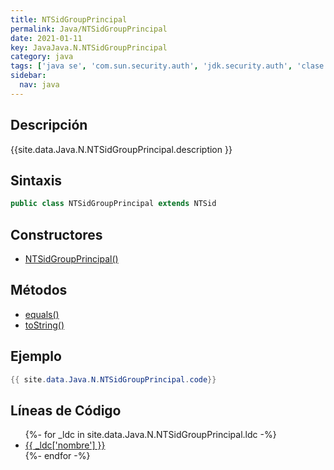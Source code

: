 ```yaml
---
title: NTSidGroupPrincipal
permalink: Java/NTSidGroupPrincipal
date: 2021-01-11
key: JavaJava.N.NTSidGroupPrincipal
category: java
tags: ['java se', 'com.sun.security.auth', 'jdk.security.auth', 'clase java', 'Java 1.0']
sidebar: 
  nav: java
---
```


## Descripción
{{site.data.Java.N.NTSidGroupPrincipal.description }}

## Sintaxis
~~~java
public class NTSidGroupPrincipal extends NTSid
~~~

## Constructores
* [NTSidGroupPrincipal()](/Java/NTSidGroupPrincipal/NTSidGroupPrincipal/)

## Métodos
* [equals()](/Java/NTSidGroupPrincipal/equals)
* [toString()](/Java/NTSidGroupPrincipal/toString)

## Ejemplo
~~~java
{{ site.data.Java.N.NTSidGroupPrincipal.code}}
~~~

## Líneas de Código
<ul>
{%- for _ldc in site.data.Java.N.NTSidGroupPrincipal.ldc -%}
   <li>
       <a href="{{_ldc['url'] }}">{{ _ldc['nombre'] }}</a>
   </li>
{%- endfor -%}
</ul>
